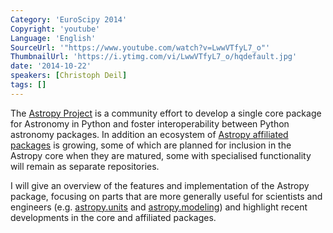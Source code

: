 ```yaml
---
Category: 'EuroScipy 2014'
Copyright: 'youtube'
Language: 'English'
SourceUrl: '"https://www.youtube.com/watch?v=LwwVTfyL7_o"'
ThumbnailUrl: 'https://i.ytimg.com/vi/LwwVTfyL7_o/hqdefault.jpg'
date: '2014-10-22'
speakers: [Christoph Deil]
tags: []
---
```

The [Astropy Project](http://www.astropy.org/) is a community effort to develop a single core package
for Astronomy in Python and foster interoperability between Python astronomy
packages. In addition an ecosystem of [Astropy affiliated packages](http://www.astropy.org/affiliated/index.html) is
growing, some of which are planned for inclusion in the Astropy core when
they are matured, some with specialised functionality will remain as
separate repositories.

I will give an overview of the features and implementation of the Astropy
package, focusing on parts that are more generally useful for scientists and
engineers (e.g. [astropy.units](http://docs.astropy.org/en/latest/units/index.html) and [astropy.modeling](http://docs.astropy.org/en/latest/modeling/index.html)) and highlight recent
developments in the core and affiliated packages.
